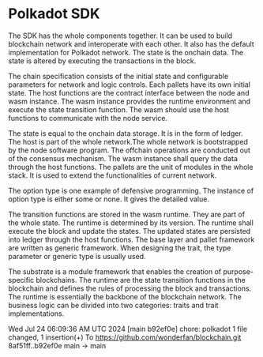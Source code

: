 # Polkadot SDK

The SDK has the whole components together. It can be used to build blockchain network and interoperate with each other. It also has the default implementation for Polkadot network. The state is the onchain data. The state is altered by executing the transactions in the block. 

The chain specification consists of the initial state and configurable parameters for network and logic controls. Each pallets have its own initial state.  The host functions are the contract interface between the node and wasm instance. The wasm instance provides the runtime environment and execute the state transition function. The wasm should use the host functions to communicate with the node service.

The state is equal to the onchain data storage. It is in the form of ledger. The host is part of the whole network.The whole network is bootstrapped by the node software program. The offchain operations are conducted out of the consensus mechanism. The wasm instance shall query the data through the host functions. The pallets are the unit of modules in the whole stack. It is used to extend the functionalities of current network.

The option type is one example of defensive programming. The instance of option type is either some or none. It gives the detailed value. 

The transition functions are stored in the wasm runtime. They are part of the whole state. The runtime is determined by its version. The runtime shall execute the block and update the states. The updated states are persisted into ledger through the host functions. The base layer and pallet framework are written as generic framework. When designing the trait, the type parameter or generic type is usually used. 

The substrate is a module framework that enables the creation of purpose-specific blockchains. The runtime are the state transition functions in the blockchain and defines the rules of processing the block and transactions. The runtime is essentially the backbone of the blockchain network. The business logic can be divided into two categories: traits and trait implementations. 


Wed Jul 24 06:09:36 AM UTC 2024
[main b92ef0e] chore: polkadot
 1 file changed, 1 insertion(+)
To https://github.com/wonderfan/blockchain.git
   8af51ff..b92ef0e  main -> main
